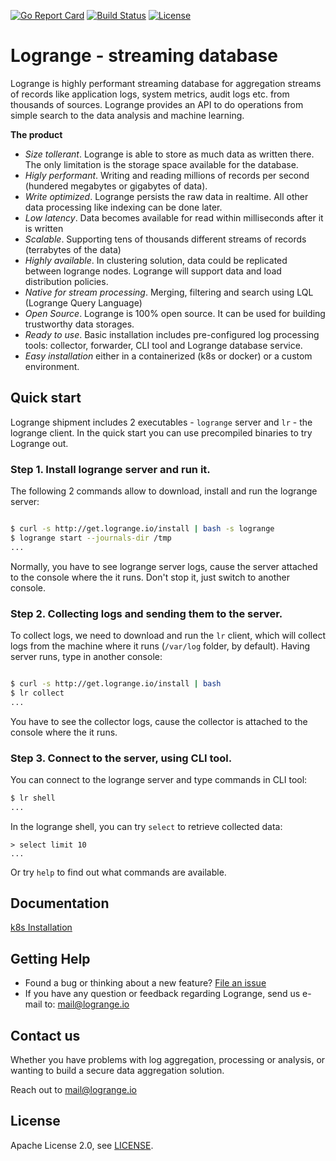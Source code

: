[![Go Report Card](https://goreportcard.com/badge/logrange/logrange)](https://goreportcard.com/report/logrange/logrange) [![Build Status](https://travis-ci.org/logrange/logrange.svg?branch=master)](https://travis-ci.org/logrange/logrange) [![License](https://img.shields.io/badge/License-Apache%202.0-blue.svg)](https://github.com/logrange/logrange/blob/master/LICENSE)

# Logrange - streaming database 
Logrange is highly performant streaming database for aggregation streams of records like application logs, system metrics, audit logs etc. from thousands of sources. Logrange  provides an API to do operations from simple search to the data analysis and machine learning.

__The product__
* _Size tollerant_. Logrange is able to store as much data as written there. The only limitation is the storage space available for the database.
* _Higly performant_. Writing and reading millions of records per second (hundered megabytes or gigabytes of data).
* _Write optimized_. Logrange persists the raw data in realtime. All other data processing like indexing can be done later.
* _Low latency_. Data becomes available for read within milliseconds after it is written
* _Scalable_. Supporting tens of thousands different streams of records (terrabytes of the data)
* _Highly available_. In clustering solution, data could be replicated between logrange nodes. Logrange will support data and load distribution policies. 
* _Native for stream processing_. Merging, filtering and search using LQL (Logrange Query Language)
* _Open Source_. Logrange is 100% open source. It can be used for building trustworthy data storages.
* _Ready to use_. Basic installation includes pre-configured log processing tools: collector, forwarder, CLI tool and Logrange database service. 
* _Easy installation_ either in a containerized (k8s or docker) or a custom environment.

## Quick start
Logrange shipment includes 2 executables - `logrange` server and `lr` - the logrange client. In the quick start you can use precompiled binaries to try Logrange out. 

### Step 1. Install logrange server and run it.
The following 2 commands allow to download, install and run the logrange server:
```bash

$ curl -s http://get.logrange.io/install | bash -s logrange
$ logrange start --journals-dir /tmp
...
```
Normally, you have to see logrange server logs, cause the server attached to the console where the it runs. Don't stop it, just switch to another console.

### Step 2. Collecting logs and sending them to the server.
To collect logs, we need to download and run the `lr` client, which will collect logs from the machine where it runs (`/var/log` folder, by default). Having server runs, type in another console:
```bash

$ curl -s http://get.logrange.io/install | bash
$ lr collect
...
```
You have to see the collector logs, cause the collector is attached to the console where the it runs.

### Step 3. Connect to the server, using CLI tool.
You can connect to the logrange server and type commands in CLI tool:
```bash
$ lr shell
...
```

In the logrange shell, you can try `select` to retrieve collected data: 
```
> select limit 10
...
```

Or try `help` to find out what commands are available.

## Documentation 
[k8s Installation](https://github.com/logrange/k8s)

## Getting Help
- Found a bug or thinking about a new feature? [File an issue](https://github.com/logrange/logrange/issues/new)
- If you have any question or feedback regarding Logrange, send us e-mail to: mail@logrange.io

## Contact us
Whether you have problems with log aggregation, processing or analysis, or wanting to build a secure data aggregation solution.
 
Reach out to mail@logrange.io

## License
Apache License 2.0, see [LICENSE](LICENSE).


